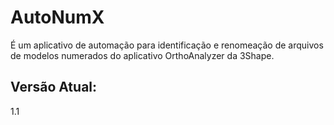 <h1>AutoNumX</h1>

<p>É um aplicativo de automação para identificação e renomeação de arquivos de modelos numerados do aplicativo OrthoAnalyzer da 3Shape.</p>

<h2>Versão Atual:</h2>
<p id="compass-app-version">1.1</p>
